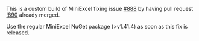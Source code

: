 This is a custom build of MiniExcel fixing issue [#888](https://github.com/mini-software/MiniExcel/issues/888) by having pull request [!890](https://github.com/mini-software/MiniExcel/pull/890) already merged.

Use the regular MiniExcel NuGet package (>v1.41.4) as soon as this fix is released.